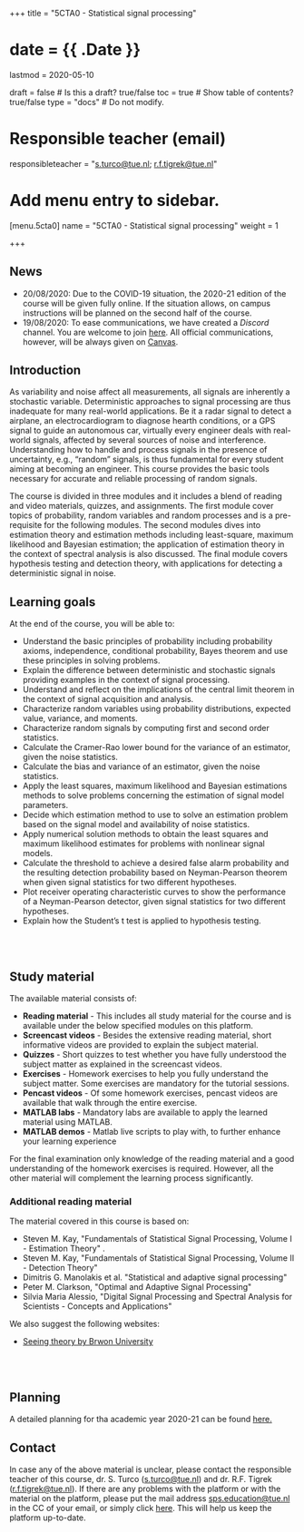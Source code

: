 +++
title = "5CTA0 - Statistical signal processing"

# date = {{ .Date }}
lastmod = 2020-05-10

draft = false  # Is this a draft? true/false
toc = true  # Show table of contents? true/false
type = "docs"  # Do not modify.

# Responsible teacher (email)
responsibleteacher = "s.turco@tue.nl; r.f.tigrek@tue.nl"

# Add menu entry to sidebar.
[menu.5cta0]
name = "5CTA0 - Statistical signal processing"
weight = 1

+++

## News
<ul>
<li> 20/08/2020: Due to the COVID-19 situation, the 2020-21 edition of the course will be given fully online. If the situation allows, on campus instructions will be planned on the second half of the course.  </li>

<li> 19/08/2020: To ease communications, we have created a <i>Discord</i> channel. You are welcome to join <a href=https://discord.gg/fRVNXuK >here</a>. All official communications, however, will be always given on <a href=https://canvas.tue.nl/courses/15713>Canvas</a>.  </li>
</ul>

## Introduction

As variability and noise affect all measurements, all signals are inherently a stochastic variable. Deterministic approaches to signal  processing are thus inadequate for many real-world applications. Be it a radar signal to detect a airplane, an electrocardiogram to diagnose hearth conditions, or a GPS signal to guide an autonomous car, virtually every engineer deals with real-world signals, affected by several sources of noise and interference. Understanding how to handle and process signals in the presence of uncertainty, e.g., “random” signals, is thus fundamental for every student aiming at becoming an engineer. This course provides the basic tools necessary for accurate and reliable processing of random signals.

The course is divided in three modules and it includes a blend of reading and video materials, quizzes, and assignments. The first module cover topics of probability, random variables and random processes and is a pre-requisite for the following modules. The second modules dives into estimation theory and estimation methods including least-square, maximum likelihood and Bayesian estimation; the application of estimation  theory in the context of spectral analysis is also discussed. The final module covers hypothesis testing and detection theory, with applications for detecting a deterministic signal in noise.

## Learning goals

At the end of the course, you will be able to:

<ul>
<li>Understand the basic principles of probability including probability axioms, independence, conditional probability, Bayes theorem and use these principles in solving problems.  </li>

<li>Explain the difference between deterministic and stochastic signals providing examples in the context of signal processing.  </li>

<li>Understand and reflect on the implications of the central limit theorem in the context of signal acquisition and analysis.  </li>

<li>Characterize random variables using probability distributions, expected value, variance, and moments.  </li>

<li>Characterize random signals by computing first and second order statistics.  </li>

<li>Calculate the Cramer-Rao lower bound for the variance of an estimator, given the noise statistics.  </li>

<li>Calculate the bias and variance of an estimator, given the noise statistics.  </li>

<li>Apply the least squares, maximum likelihood and Bayesian estimations methods to solve problems concerning the estimation of signal model parameters.  </li>

<li>Decide which estimation method to use to solve an estimation problem based on the signal model and availability of noise statistics.  </li>

<li>Apply numerical solution methods to obtain the least squares and maximum likelihood estimates for problems with nonlinear signal models.  </li>

<li>Calculate the threshold to achieve a desired false alarm probability and the resulting detection probability based on Neyman-Pearson theorem when given signal statistics for two different hypotheses. </li>

<li>Plot receiver operating characteristic curves to show the performance of a Neyman-Pearson detector, given signal statistics for two different hypotheses. </li>

<li>Explain how the Student’s t test is applied to hypothesis testing.</li>
</ul>

<br></br>

## Study material

The available material consists of:

<ul>
  <li> <b>Reading material</b> - This includes all study material for the course and is available under the below specified modules on this platform. </li>
  <li> <b>Screencast videos</b> - Besides the extensive reading material, short informative videos are provided to explain the subject material. </li>
  <li> <b>Quizzes</b> - Short quizzes to test whether you have fully understood the subject matter as explained in the screencast videos. </li>
  <li> <b>Exercises</b> - Homework exercises to help you fully understand the subject matter. Some exercises are mandatory for the tutorial sessions. </li>
  <li> <b>Pencast videos</b> - Of some homework exercises, pencast videos are available that walk through the entire exercise. </li>
  <li> <b>MATLAB labs</b> - Mandatory labs are available to apply the learned material using MATLAB. </li>
  <li> <b>MATLAB demos</b> - Matlab live scripts to play with, to further enhance your learning experience</li>
</ul>
For the final examination only knowledge of the reading material and a good understanding of the homework exercises is required. However, all the other material will complement the learning process significantly.

### Additional reading material
The material covered in this course is based on:

<ul>
  <li> Steven M. Kay, "Fundamentals of Statistical Signal Processing, Volume I - Estimation Theory" . </li>
  <li> Steven M. Kay, "Fundamentals of Statistical Signal Processing, Volume II - Detection Theory"  </li>
  <li> Dimitris G. Manolakis et al. "Statistical and adaptive signal processing"</li>
  <li> Peter M. Clarkson, "Optimal and Adaptive Signal Processing" </li>
  <li>  Silvia Maria Alessio, "Digital Signal Processing and Spectral Analysis for Scientists - Concepts and Applications" </li>
</ul>

We also suggest the following websites:

<ul>
<li><a href=https://seeing-theory.brown.edu/#firstPage >Seeing theory by Brwon University</a> </li>
</ul>

<br></br>

## Planning

A detailed planning for tha academic year 2020-21 can be found <a href=https://canvas.tue.nl/courses/15713/assignments/syllabus >here.</a>

## Contact
In case any of the above material is unclear, please contact the responsible teacher of this course, dr. S. Turco (s.turco@tue.nl) and dr. R.F. Tigrek (r.f.tigrek@tue.nl). If there are any problems with the platform or with the material on the platform, please put the mail address sps.education@tue.nl in the CC of your email, or simply click <a href="mailto:{{< param responsibleteacher >}}?cc=sps.education@tue.nl&subject=[5CTA0]%20platform:%20{specify problem here}">here</a>. This will help us keep the platform up-to-date.
